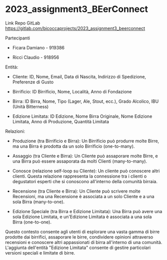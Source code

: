 # 2023_assignment3_BEerConnect

Link Repo GitLab https://gitlab.com/bicoccaprojects/2023_assignment3_beerconnect

Partecipanti

- Ficara Damiano - 919386

- Ricci Claudio - 918956


Entità:

- Cliente: ID, Nome, Email, Data di Nascita, Indirizzo di Spedizione, Preferenze di Gusto

- Birrificio: ID Birrificio, Nome, Località, Anno di Fondazione

- Birra: ID Birra, Nome, Tipo (Lager, Ale, Stout, ecc.), Grado Alcolico, IBU (Unità Bitterness)

- Edizione Limitata: ID Edizione, Nome Birra Originale, Nome Edizione Limitata, Anno di Produzione, Quantità Limitata

Relazioni:

- Produzione (tra Birrificio e Birra): Un Birrificio può produrre molte Birre, ma una Birra è prodotta da un solo Birrificio (one-to-many).

- Assaggio (tra Cliente e Birra): Un Cliente può assaporare molte Birre, e una Birra può essere assaporata da molti Clienti (many-to-many).

- Conosce (relazione self-loop su Cliente): Un cliente può conoscere altri clienti. Questa relazione rappresenta la connessione tra i clienti o degustatori esperti che si conoscono all'interno della comunità birraia.

- Recensione (tra Cliente e Birra): Un Cliente può scrivere molte Recensioni, ma una Recensione è associata a un solo Cliente e a una sola Birra (many-to-one).

- Edizione Speciale (tra Birra e Edizione Limitata): Una Birra può avere una sola Edizione Limitata, e un'Edizione Limitata è associata a una sola Birra (one-to-one).

Questo contesto consente agli utenti di esplorare una vasta gamma di birre prodotte dai birrifici, assaporare le birre, condividere opinioni attraverso recensioni e conoscere altri appassionati di birra all'interno di una comunità. L'aggiunta dell'entità "Edizione Limitata" consente di gestire particolari versioni speciali e limitate di birre.
